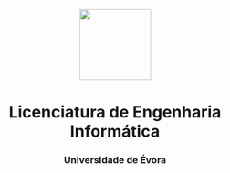 
<p align="center">
 <img src="https://www.cimac.pt/wp-content/uploads/2020/10/LogoUniversidadeEvora.png" align="center" height="125"> <br/>
</p>
<h1 align="center">Licenciatura de Engenharia Informática</h1>
<h3 align="center">Universidade de Évora</h3>
